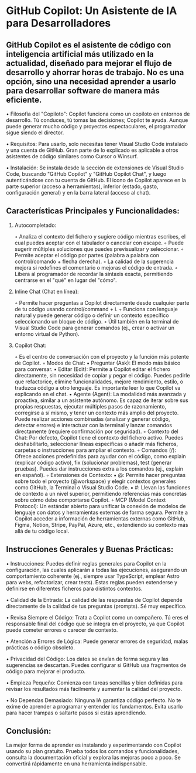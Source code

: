 # GitHub Copilot: Un Asistente de IA para Desarrolladores

## GitHub Copilot es el asistente de código con inteligencia artificial más utilizado en la actualidad, diseñado para mejorar el flujo de desarrollo y ahorrar horas de trabajo. No es una opción, sino una necesidad aprender a usarlo para desarrollar software de manera más eficiente.

• Filosofía del "Copiloto": Copilot funciona como un copiloto en entornos de desarrollo. Tú conduces, tú tomas las decisiones; Copilot te ayuda. Aunque puede generar mucho código y proyectos espectaculares, el programador sigue siendo el director.

• Requisitos: Para usarlo, solo necesitas tener Visual Studio Code instalado y una cuenta de GitHub. Gran parte de lo explicado es aplicable a otros asistentes de código similares como Cursor o Winsurf.

• Instalación: Se instala desde la sección de extensiones de Visual Studio Code, buscando "GitHub Copilot" y "GitHub Copilot Chat", y luego autenticándose con tu cuenta de GitHub. El icono de Copilot aparece en la parte superior (acceso a herramientas), inferior (estado, gasto, configuración general) y en la barra lateral (acceso al chat).

## Características Principales y Funcionalidades:

1. Autocompletado:

    ◦ Analiza el contexto del fichero y sugiere código mientras escribes, el cual puedes aceptar con el tabulador o cancelar con escape.
    ◦ Puede sugerir múltiples soluciones que puedes previsualizar y seleccionar.
    ◦ Permite aceptar el código por partes (palabra a palabra con control/comando + flecha derecha).
    ◦ La calidad de la sugerencia mejora si redefines el comentario o mejoras el código de entrada.
    ◦ Libera al programador de recordar la sintaxis exacta, permitiendo centrarse en el "qué" en lugar del "cómo".

2. Inline Chat (Chat en línea):

    ◦ Permite hacer preguntas a Copilot directamente desde cualquier parte de tu código usando control/command + i.
    ◦ Funciona con lenguaje natural y puede generar código o definir un contexto específico seleccionando un bloque de código.
    ◦ Útil también en la terminal de Visual Studio Code para generar comandos (ej., crear o activar un entorno virtual de Python).

3. Copilot Chat:

    ◦ Es el centro de conversación con el proyecto y la función más potente de Copilot.
    ◦ Modos de Chat:
        ▪ Preguntar (Ask): El modo más básico para conversar.
        ▪ Editar (Edit): Permite a Copilot editar el fichero directamente, sin necesidad de copiar y pegar el código. Puedes pedirle que refactorice, elimine funcionalidades, mejore rendimiento, estilo, o traduzca código a otro lenguaje. Es importante leer lo que Copilot va explicando en el chat.
        ▪ Agente (Agent): La modalidad más avanzada y proactiva, similar a un asistente autónomo. Es capaz de iterar sobre sus propias respuestas, ejecutar múltiples pasos de razonamiento, corregirse a sí mismo, y tener un contexto más amplio del proyecto. Puede realizar acciones combinadas (analizar y generar código, detectar errores) e interactuar con la terminal y lanzar comandos directamente (requiere confirmación por seguridad).
    ◦ Contexto del Chat: Por defecto, Copilot tiene el contexto del fichero activo. Puedes deshabilitarlo, seleccionar líneas específicas o añadir más ficheros, carpetas o instrucciones para ampliar el contexto.
    ◦ Comandos (/): Ofrece acciones predefinidas para ayudar con el código, como explain (explicar código activo), fix (solucionar problemas), test (generar pruebas). Puedes dar instrucciones extra a los comandos (ej., explain en español).
    ◦ Extensiones de Contexto:
        ▪ @: Permite hacer preguntas sobre todo el proyecto (@workspace) y elegir contextos generales como GitHub, la Terminal o Visual Studio Code.
        ▪ #: Llevan las funciones de contexto a un nivel superior, permitiendo referencias más concretas sobre cómo debe comportarse Copilot.
    ◦ MCP (Model Context Protocol): Un estándar abierto para unificar la conexión de modelos de lenguaje con datos y herramientas externas de forma segura. Permite a Copilot acceder a información de herramientas externas como GitHub, Figma, Notion, Stripe, PayPal, Azure, etc., extendiendo su contexto más allá de tu código local.

## Instrucciones Generales y Buenas Prácticas:

• Instrucciones: Puedes definir reglas generales para Copilot en la configuración, las cuales aplicarán a todas las ejecuciones, asegurando un comportamiento coherente (ej., siempre usar TypeScript, emplear Astro para webs, refactorizar, crear tests). Estas reglas pueden extenderse y definirse en diferentes ficheros para distintos contextos.

• Calidad de la Entrada: La calidad de las respuestas de Copilot depende directamente de la calidad de tus preguntas (prompts). Sé muy específico.

• Revisa Siempre el Código: Trata a Copilot como un compañero. Tú eres el responsable final del código que se integra en el proyecto, ya que Copilot puede cometer errores o carecer de contexto.

• Atención a Errores de Lógica: Puede generar errores de seguridad, malas prácticas o código obsoleto.

• Privacidad del Código: Los datos se envían de forma segura y las sugerencias se descartan. Puedes configurar si GitHub usa fragmentos de código para mejorar el producto.

• Empieza Pequeño: Comienza con tareas sencillas y bien definidas para revisar los resultados más fácilmente y aumentar la calidad del proyecto.

• No Dependas Demasiado: Ninguna IA garantiza código perfecto. No te exime de aprender a programar y entender los fundamentos. Evita usarlo para hacer trampas o saltarte pasos si estás aprendiendo.

## Conclusión:

La mejor forma de aprender es instalando y experimentando con Copilot usando su plan gratuito. Prueba todos los comandos y funcionalidades, consulta la documentación oficial y explora las mejoras poco a poco. Se convertirá rápidamente en una herramienta indispensable.
